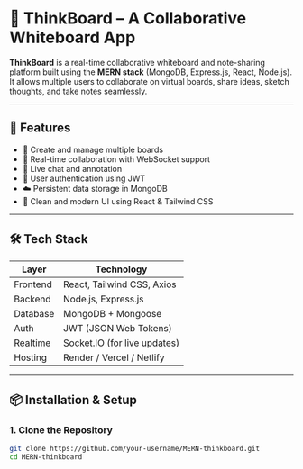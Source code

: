 # 🧠 ThinkBoard – A Collaborative Whiteboard App

**ThinkBoard** is a real-time collaborative whiteboard and note-sharing platform built using the **MERN stack** (MongoDB, Express.js, React, Node.js). It allows multiple users to collaborate on virtual boards, share ideas, sketch thoughts, and take notes seamlessly.

---

## 🚀 Features

- 📝 Create and manage multiple boards
- 👥 Real-time collaboration with WebSocket support
- 💬 Live chat and annotation
- 🔐 User authentication using JWT
- ☁️ Persistent data storage in MongoDB
- 🎨 Clean and modern UI using React & Tailwind CSS

---

## 🛠 Tech Stack

| Layer       | Technology                     |
|------------|----------------------------------|
| Frontend    | React, Tailwind CSS, Axios      |
| Backend     | Node.js, Express.js             |
| Database    | MongoDB + Mongoose              |
| Auth        | JWT (JSON Web Tokens)           |
| Realtime    | Socket.IO (for live updates)    |
| Hosting     | Render / Vercel / Netlify       |

---

## 📦 Installation & Setup

### 1. Clone the Repository

```bash
git clone https://github.com/your-username/MERN-thinkboard.git
cd MERN-thinkboard
